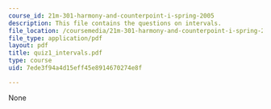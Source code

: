 ```yaml
---
course_id: 21m-301-harmony-and-counterpoint-i-spring-2005
description: This file contains the questions on intervals.
file_location: /coursemedia/21m-301-harmony-and-counterpoint-i-spring-2005/7ede3f94a4d15eff45e8914670274e8f_quiz1_intervals.pdf
file_type: application/pdf
layout: pdf
title: quiz1_intervals.pdf
type: course
uid: 7ede3f94a4d15eff45e8914670274e8f

---
```

None